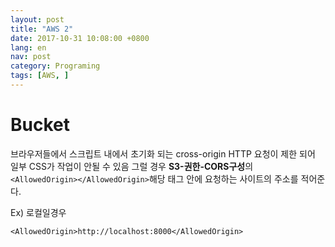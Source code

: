 ```yaml
---
layout: post
title: "AWS 2"
date: 2017-10-31 10:08:00 +0800
lang: en
nav: post
category: Programing
tags: [AWS, ]
---
```


# Bucket
브라우저들에서 스크립트 내에서 초기화 되는 cross-origin HTTP 요청이 제한 되어 일부 CSS가 작업이 안될 수 있음
그럴 경우 **S3-권한-CORS구성**의 ```	<AllowedOrigin></AllowedOrigin>```해당 태그 안에 요청하는 사이트의 주소를 적어준다. 

Ex) 로컬일경우
```
<AllowedOrigin>http://localhost:8000</AllowedOrigin>
```
